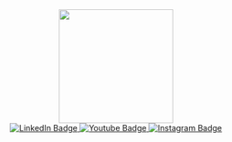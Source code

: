 <div id="header" align="center">
  <img src="https://media.giphy.com/media/RNuffdtG6JdMRNrOlc/giphy.gif" width="200"/>
</div> 

<div id="badges" align="center">
  <a href="https://www.linkedin.com/in/%D0%B0%D1%80%D1%82%D0%B5%D0%BC-%D0%BB%D0%B0%D1%82%D1%8B%D1%88%D0%B5%D0%B2-8a6630262/">
    <img src="https://img.shields.io/badge/LinkedIn-blue?style=for-the-badge&logo=linkedin&logoColor=white" alt="LinkedIn Badge"/>
  </a>
  <a href="https://www.youtube.com/channel/UCsMEAtJ9hMtJcxSqUpL_OTg">
    <img src="https://img.shields.io/badge/YouTube-red?style=for-the-badge&logo=youtube&logoColor=white" alt="Youtube Badge"/>
  </a>
  <a href="https://instagram.com/latyshev_artemiy?igshid=NTE5MzUyOTU=">
    <img src="https://img.shields.io/badge/Instagram-orange?style=for-the-badge&logo=instagram&logoColor=white" alt="Instagram Badge"/>
  </a>
  
</div>  

<div id="header" align="center">
  <img src="https://komarev.com/ghpvc/?username=artemlat&style=flat-square&color=blue" alt=""/>
</div> 
